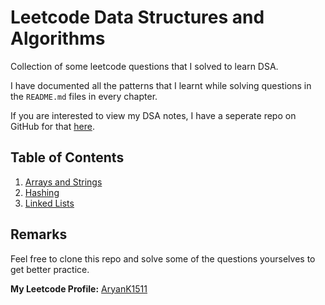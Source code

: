 # Leetcode Data Structures and Algorithms
Collection of some leetcode questions that I solved to learn DSA.

I have documented all the patterns that I learnt while solving questions in the `README.md` files in every chapter.

If you are interested to view my DSA notes, I have a seperate repo on GitHub for that [here](https://github.com/AryanK1511/Data-Structures-and-Algorithms-in-Python).

## Table of Contents
1. [Arrays and Strings](https://github.com/AryanK1511/DSA-Leetcode/tree/main/001-Arrays-and-Strings)
2. [Hashing](https://github.com/AryanK1511/DSA-Leetcode/tree/main/002-Hashing)
3. [Linked Lists](https://github.com/AryanK1511/DSA-Leetcode/tree/main/003-Linked-Lists)

## Remarks
Feel free to clone this repo and solve some of the questions yourselves to get better practice.

**My Leetcode Profile:** [AryanK1511](https://leetcode.com/AryanK1511/)